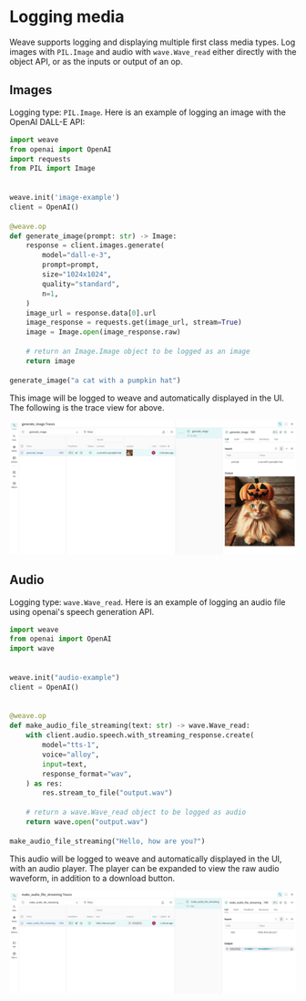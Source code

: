 # Logging media

Weave supports logging and displaying multiple first class media types. Log images with `PIL.Image` and audio with `wave.Wave_read` either directly with the object API, or as the inputs or output of an op.

## Images

Logging type: `PIL.Image`. Here is an example of logging an image with the OpenAI DALL-E API:

```python
import weave
from openai import OpenAI
import requests
from PIL import Image


weave.init('image-example')
client = OpenAI()

@weave.op
def generate_image(prompt: str) -> Image:
    response = client.images.generate(
        model="dall-e-3",
        prompt=prompt,
        size="1024x1024",
        quality="standard",
        n=1,
    )
    image_url = response.data[0].url
    image_response = requests.get(image_url, stream=True)
    image = Image.open(image_response.raw)

    # return an Image.Image object to be logged as an image
    return image

generate_image("a cat with a pumpkin hat")
```

This image will be logged to weave and automatically displayed in the UI. The following is the trace view for above.

![Screenshot of pumpkin cat trace view](imgs/cat-pumpkin-trace.png)

## Audio

Logging type: `wave.Wave_read`. Here is an example of logging an audio file using openai's speech generation API.

```python
import weave
from openai import OpenAI
import wave


weave.init("audio-example")
client = OpenAI()


@weave.op
def make_audio_file_streaming(text: str) -> wave.Wave_read:
    with client.audio.speech.with_streaming_response.create(
        model="tts-1",
        voice="alloy",
        input=text,
        response_format="wav",
    ) as res:
        res.stream_to_file("output.wav")

    # return a wave.Wave_read object to be logged as audio
    return wave.open("output.wav")

make_audio_file_streaming("Hello, how are you?")
```

This audio will be logged to weave and automatically displayed in the UI, with an audio player. The player can be expanded to view the raw audio waveform, in addition to a download button.

![Screenshot of audio trace view](imgs/audio-trace.png)
